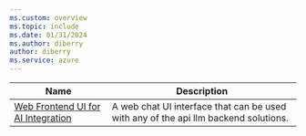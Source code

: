 ```yaml
---
ms.custom: overview
ms.topic: include
ms.date: 01/31/2024
ms.author: diberry
author: diberry
ms.service: azure
---
```


|Name|Description|
|--|--|
|[Web Frontend UI for AI Integration](#web-frontend-ui-for-ai-integration)|A web chat UI interface that can be used with any of the api llm backend solutions.|
